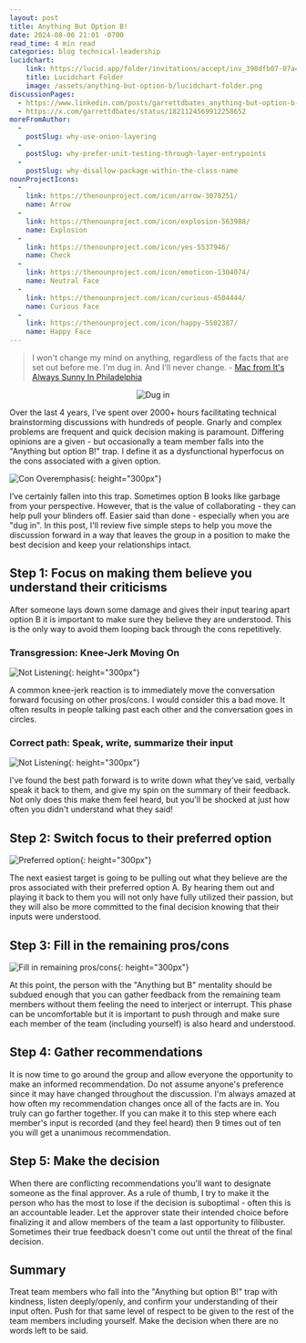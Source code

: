 ```yaml
---
layout: post
title: Anything But Option B!
date: 2024-08-06 21:01 -0700
read_time: 4 min read
categories: blog technical-leadership
lucidchart:
    link: https://lucid.app/folder/invitations/accept/inv_398dfb07-07a4-4f29-baea-4762686ff606
    title: Lucidchart Folder
    image: /assets/anything-but-option-b/lucidchart-folder.png
discussionPages:
  - https://www.linkedin.com/posts/garrettdbates_anything-but-option-b-activity-7226889984790736897-OD7a?utm_source=share&utm_medium=member_desktop
  - https://x.com/garrettdbates/status/1821124569912258652
moreFromAuthor:
  -
    postSlug: why-use-onion-layering
  - 
    postSlug: why-prefer-unit-testing-through-layer-entrypoints
  -
    postSlug: why-disallow-package-within-the-class-name
nounProjectIcons:
  - 
    link: https://thenounproject.com/icon/arrow-3078251/
    name: Arrow
  - 
    link: https://thenounproject.com/icon/explosion-563988/
    name: Explosion
  -
    link: https://thenounproject.com/icon/yes-5537946/
    name: Check
  -
    link: https://thenounproject.com/icon/emoticon-1304074/
    name: Neutral Face
  -
    link: https://thenounproject.com/icon/curious-4504444/
    name: Curious Face
  -
    link: https://thenounproject.com/icon/happy-5502387/
    name: Happy Face
---
```


> I won't change my mind on anything, regardless of the facts that are set out before me. I'm dug in. And I'll never change. - [Mac from It's Always Sunny In Philadelphia](https://www.youtube.com/watch?v=GiJXALBX3KM&ab_channel=FXNetworks)

<div style="display:flex;justify-content:center">
    <img src="/assets/anything-but-option-b/dug-in-and-never-change.png" alt="Dug in" style="max-height:558px">
</div>

Over the last 4 years, I've spent over 2000+ hours facilitating technical brainstorming discussions with hundreds of people. Gnarly and complex problems are frequent and quick decision making is paramount. Differing opinions are a given - but occasionally a team member falls into the "Anything but option B!" trap. I define it as a dysfunctional hyperfocus on the cons associated with a given option.

![Con Overemphasis](/assets/anything-but-option-b/con-overemphasis.svg){: height="300px"}

I’ve certainly fallen into this trap. Sometimes option B looks like garbage from your perspective. However, that is the value of collaborating - they can help pull your blinders off. Easier said than done - especially when you are "dug in". In this post, I'll review five simple steps to help you move the discussion forward in a way that leaves the group in a position to make the best decision and keep your relationships intact.

## Step 1: Focus on making them believe you understand their criticisms
After someone lays down some damage and gives their input tearing apart option B it is important to make sure they believe they are understood. This is the only way to avoid them looping back through the cons repetitively.

### Transgression: Knee-Jerk Moving On
![Not Listening](/assets/anything-but-option-b/not-listening.svg){: height="300px"}

A common knee-jerk reaction is to immediately move the conversation forward focusing on other pros/cons. I would consider this a bad move. It often results in people talking past each other and the conversation goes in circles.

### Correct path: Speak, write, summarize their input
![Not Listening](/assets/anything-but-option-b/speak-write-summarize.svg){: height="300px"}

I've found the best path forward is to write down what they've said, verbally speak it back to them, and give my spin on the summary of their feedback. Not only does this make them feel heard, but you'll be shocked at just how often you didn't understand what they said!

## Step 2: Switch focus to their preferred option

![Preferred option](/assets/anything-but-option-b/preferred-option.svg){: height="300px"}

The next easiest target is going to be pulling out what they believe are the pros associated with their preferred option A. By hearing them out and playing it back to them you will not only have fully utilized their passion, but they will also be more committed to the final decision knowing that their inputs were understood.

## Step 3: Fill in the remaining pros/cons

![Fill in remaining pros/cons](/assets/anything-but-option-b/fill-in-remaining.svg){: height="300px"}

At this point, the person with the "Anything but B" mentality should be subdued enough that you can gather feedback from the remaining team members without them feeling the need to interject or interrupt. This phase can be uncomfortable but it is important to push through and make sure each member of the team (including yourself) is also heard and understood.

## Step 4: Gather recommendations
It is now time to go around the group and allow everyone the opportunity to make an informed recommendation. Do not assume anyone's preference since it may have changed throughout the discussion. I'm always amazed at how often my recommendation changes once all of the facts are in. You truly can go farther together. If you can make it to this step where each member's input is recorded (and they feel heard) then 9 times out of ten you will get a unanimous recommendation.

## Step 5: Make the decision
When there are conflicting recommendations you'll want to designate someone as the final approver. As a rule of thumb, I try to make it the person who has the most to lose if the decision is suboptimal - often this is an accountable leader. Let the approver state their intended choice before finalizing it and allow members of the team a last opportunity to filibuster. Sometimes their true feedback doesn't come out until the threat of the final decision.

## Summary
Treat team members who fall into the "Anything but option B!" trap with kindness, listen deeply/openly, and confirm your understanding of their input often. Push for that same level of respect to be given to the rest of the team members including yourself. Make the decision when there are no words left to be said.



